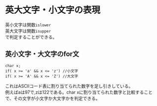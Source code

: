 # 英大文字・小文字の表現

英小文字は関数`islower`  
英大文字は関数`isupper`  
で判定することができる。

## 英小文字・大文字のfor文


```
char x;
if( x >= 'a' && x <= 'z') //小文字
if( x >= 'A' && x <= 'Z') //大文字
```

これはASCIIコード表に割り当てられた数字を足し引きしている。  
例えばaは97で,zは122である。char xに割り当てられた数字と比較することで、その文字が小文字か大文字かを判定できる。
